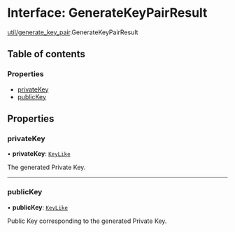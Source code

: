 # Interface: GenerateKeyPairResult

[util/generate_key_pair](../modules/util_generate_key_pair.md).GenerateKeyPairResult

## Table of contents

### Properties

- [privateKey](util_generate_key_pair.GenerateKeyPairResult.md#privatekey)
- [publicKey](util_generate_key_pair.GenerateKeyPairResult.md#publickey)

## Properties

### privateKey

• **privateKey**: [`KeyLike`](../types/types.KeyLike.md)

The generated Private Key.

___

### publicKey

• **publicKey**: [`KeyLike`](../types/types.KeyLike.md)

Public Key corresponding to the generated Private Key.
